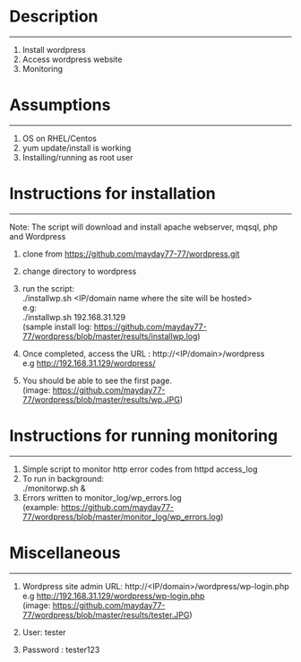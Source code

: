 # Description
--------------
1) Install wordpress
2) Access wordpress website
3) Monitoring

# Assumptions
--------------
1) OS on RHEL/Centos
2) yum update/install is working
3) Installing/running as root user

# Instructions for installation
--------------------------------
Note: The script will download and install apache webserver, mqsql, php and Wordpress  

1) clone from https://github.com/mayday77-77/wordpress.git
2) change directory to wordpress
3) run the script:  
   ./installwp.sh <IP/domain name where the site will be hosted>  
   e.g:  
   ./installwp.sh 192.168.31.129  
   (sample install log: https://github.com/mayday77-77/wordpress/blob/master/results/installwp.log)  
   
4) Once completed, access the URL : http://<IP/domain>/wordpress  
    e.g http://192.168.31.129/wordpress/
5) You should be able to see the first page.  
    (image: https://github.com/mayday77-77/wordpress/blob/master/results/wp.JPG)
 
 # Instructions for running monitoring
 --------------------------------------
 1) Simple script to monitor http error codes from httpd access_log
 2) To run in background:  
    ./monitorwp.sh &
 3) Errors written to monitor_log/wp_errors.log  
    (example: https://github.com/mayday77-77/wordpress/blob/master/monitor_log/wp_errors.log)
 
 # Miscellaneous
 ----------------
 1) Wordpress site admin URL: http://<IP/domain>/wordpress/wp-login.php  
    e.g http://192.168.31.129/wordpress/wp-login.php  
    (image: https://github.com/mayday77-77/wordpress/blob/master/results/tester.JPG)
    
 2) User: tester
 3) Password : tester123
